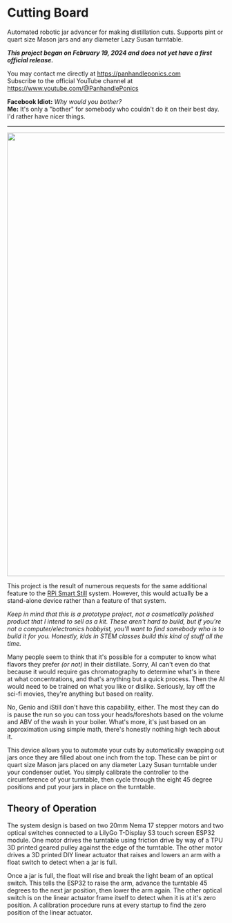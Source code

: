 # Cutting Board
Automated robotic jar advancer for making distillation cuts. Supports pint or quart size Mason jars and any diameter Lazy Susan turntable.

_**This project began on February 19, 2024 and does not yet have a first official release.**_

You may contact me directly at https://panhandleponics.com<br>
Subscribe to the official YouTube channel at https://www.youtube.com/@PanhandlePonics<br>

**Facebook Idiot:** _Why would you bother?_<br>
**Me:** It's only a "bother" for somebody who couldn't do it on their best day. I'd rather have nicer things.

---

<img width="1024" src="https://github.com/user-attachments/assets/2f6683b3-9e3e-424a-8368-6645c56e3bdd"><br>


This project is the result of numerous requests for the same additional feature to the [RPi Smart Still](https://github.com/larry-athey/rpi-smart-still) system. However, this would actually be a stand-alone device rather than a feature of that system.

_Keep in mind that this is a prototype project, not a cosmetically polished product that I intend to sell as a kit. These aren't hard to build, but if you're not a computer/electronics hobbyist, you'll want to find somebody who is to build it for you. Honestly, kids in STEM classes build this kind of stuff all the time._

Many people seem to think that it's possible for a computer to know what flavors they prefer _(or not)_ in their distillate. Sorry, AI can't even do that because it would require gas chromatography to determine what's in there at what concentrations, and that's anything but a quick process. Then the AI would need to be trained on what you like or dislike. Seriously, lay off the sci-fi movies, they're anything but based on reality.

No, Genio and iStill don't have this capability, either. The most they can do is pause the run so you can toss your heads/foreshots based on the volume and ABV of the wash in your boiler. What's more, it's just based on an approximation using simple math, there's honestly nothing high tech about it.

This device allows you to automate your cuts by automatically swapping out jars once they are filled about one inch from the top. These can be pint or quart size Mason jars placed on any diameter Lazy Susan turntable under your condenser outlet. You simply calibrate the controller to the circumference of your turntable, then cycle through the eight 45 degree positions and put your jars in place on the turntable.

## Theory of Operation

The system design is based on two 20mm Nema 17 stepper motors and two optical switches connected to a LilyGo T-Display S3 touch screen ESP32 module. One motor drives the turntable using friction drive by way of a TPU 3D printed geared pulley against the edge of the turntable. The other motor drives a 3D printed DIY linear actuator that raises and lowers an arm with a float switch to detect when a jar is full.

Once a jar is full, the float will rise and break the light beam of an optical switch. This tells the ESP32 to raise the arm, advance the turntable 45 degrees to the next jar position, then lower the arm again. The other optical switch is on the linear actuator frame itself to detect when it is at it's zero position. A calibration procedure runs at every startup to find the zero position of the linear actuator.
